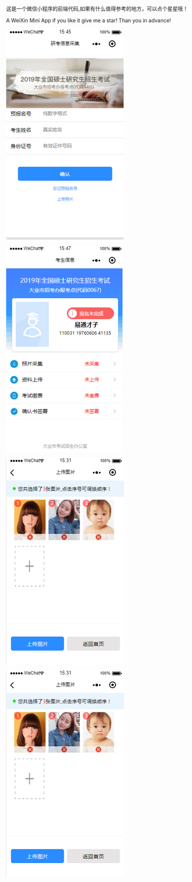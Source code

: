这是一个微信小程序的前端代码,如果有什么值得参考的地方，可以点个星星哦！


A WeiXin Mini App if you like it give me a star! Than you in advance!


![首页](https://github.com/Rayongice/wxmini-exam/blob/master/resource/project-preview/img_01.png)


![主菜单](https://github.com/Rayongice/wxmini-exam/blob/master/resource/project-preview/img_02.png)


![照片排序](https://github.com/Rayongice/wxmini-exam/blob/master/resource/project-preview/img_03.png)


![照片删除](https://github.com/Rayongice/wxmini-exam/blob/master/resource/project-preview/img_03.png)